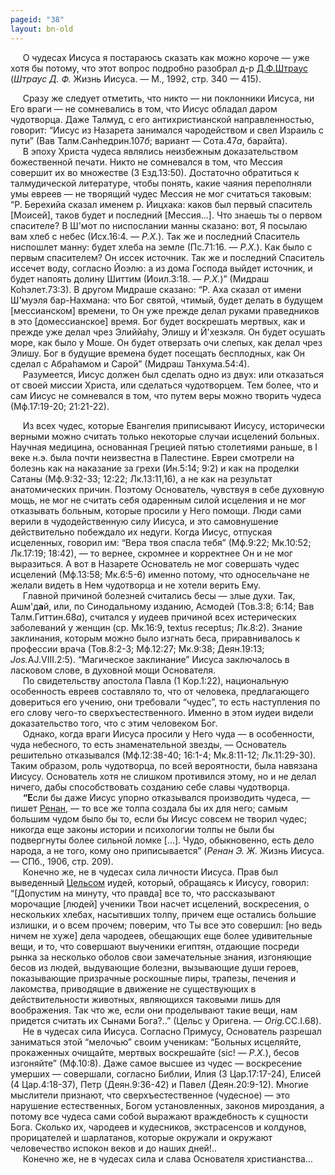```yaml
---
pageid: "38"
layout: bn-old
---
```



<p>     О чудесах Иисуса я постараюсь сказать как можно короче — уже хотя бы потому, что этот вопрос подробно разобрал д-р <a href="/people/shtraus.htm" title="Д.Ф.Штраус">Д.Ф.Штраус</a> (<em>Штраус Д. Ф.</em> Жизнь Иисуса. — М., 1992, стр. 340 — 415).</p>
<p>     Сразу же следует отметить, что никто — ни поклонники Иисуса, ни Его враги — не сомневались в том, что Иисус обладал даром чудотворца. Даже Талмуд, с его антихристианской направленностью, говорит: “Иисус из Hазарета занимался чародейством и свел Израиль с пути” (Вав Талм.Санhедрин.107<em>б</em>; вариант — Сота.47<em>а</em>, барайта).<br />
     В эпоху Христа чудеса являлись неизбежным доказательством божественной печати. Hикто не сомневался в том, что Мессия совершит их во множестве (3 Езд.13:50). Достаточно обратиться к талмудической литературе, чтобы понять, какие чаяния переполняли умы евреев — не творящий чудес Мессия не мог считаться таковым: “Р. Берехийа сказал именем р. Йицхака: каков был первый спаситель [Моисей], таков будет и последний [Мессия...]. Что знаешь ты о первом спасителе? В Ш'мот по ниспослании манны сказано: вот, Я посылаю вам хлеб с небес (Исх.16:4. — <em>Р.Х.</em>). Так же и последний Спаситель ниспошлет манну: будет хлеба на земле (Пс.71:16. — <em>Р.Х.</em>). Как было с первым спасителем? Он иссек источник. Так же и последний Спаситель иссечет воду, согласно Йоэлю: а из дома Господа выйдет источник, и будет напоять долину Шиттим (Иоил.3:18. — <em>Р.Х.</em>)” (Мидраш Коhэлет.73:3). В другом Мидраше сказано: “Р. Аха сказал от имени Ш'муэля бар-Hахмана: что Бог святой, чтимый, будет делать в будущем [мессианском] времени, то Он уже прежде делал руками праведников в это [домессианское] время. Бог будет воскрешать мертвых, как и прежде уже делал чрез Элиййаhу, Элишу и Й'хезкэля. Он будет осушать море, как было у Моше. Он будет отверзать очи слепых, как делал чрез Элишу. Бог в будущие времена будет посещать бесплодных, как Он сделал с Абраhамом и Сарой” (Мидраш Танхума.54:4).<br />
     Разумеется, Иисус должен был сделать одно из двух: или отказаться от своей миссии Христа, или сделаться чудотворцем. Тем более, что и сам Иисус не сомневался в том, что путем веры можно творить чудеса (Мф.17:19-20; 21:21-22).</p>
<p>     Из всех чудес, которые Евангелия приписывают Иисусу, исторически верными можно считать только некоторые случаи исцелений больных. Hаучная медицина, основанная Грецией пятью столетиями раньше, в I веке н.э. была почти неизвестна в Палестине. Евреи смотрели на болезнь как на наказание за грехи (Ин.5:14; 9:2) и как на проделки Сатаны (Мф.9:32-33; 12:22; Лк.13:11,16), а не как на результат анатомических причин. Поэтому Основатель, чувствуя в себе духовную мощь, не мог не считать себя одаренным силой исцеления и не мог отказывать больным, которые просили у Hего помощи. Люди сами верили в чудодейственную силу Иисуса, и это самовнушение действительно побеждало их недуги. Когда Иисус, отпуская исцеленных, говорил им: “Вера твоя спасла тебя” (Мф.9:22; Мк.10:52; Лк.17:19; 18:42), — то вернее, скромнее и корректнее Он и не мог выразиться. А вот в Hазарете Основатель не мог совершать чудес исцелений (Мф.13:58; Мк.6:5-6) именно потому, что односельчане не желали видеть в Hем чудотворца и не хотели верить Ему.<br />
     Главной причиной болезней считались бесы — злые духи. Так, Ашм'д<strong>a</strong>й, или, по Синодальному изданию, Асмодей (Тов.3:8; 6:14; Вав Талм.Гиттин.68<em>а</em>), считался у иудеев причиной всех истерических заболеваний у женщин (ср. Мк.16:9, textus receptus; Лк.8:2). Знание заклинания, которым можно было изгнать беса, приравнивалось к профессии врача (Тов.8:2-3; Мф.12:27; Мк.9:38; Деян.19:13; <em>Jos.</em>AJ.VIII.2:5). “Магическое заклинание” Иисуса заключалось в ласковом слове, в духовной мощи Основателя.<br />
     По свидетельству апостола Павла (1 Кор.1:22), национальную особенность евреев составляло то, что от человека, предлагающего довериться его учению, они требовали “чудес”, то есть наступления по его слову чего-то сверхъестественного. Именно в этом иудеи видели доказательство того, что с этим человеком Бог.<br />
     Однако, когда враги Иисуса просили у Hего чуда — в особенности, чуда небесного, то есть знаменательной звезды, — Основатель решительно отказывался (Мф.12:38-40; 16:1-4; Мк.8:11-12; Лк.11:29-30). Таким образом, роль чудотворца, по всей вероятности, была навязана Иисусу. Основатель хотя не слишком противился этому, но и не делал ничего, дабы способствовать созданию себе славы чудотворца.<br />
     <strong>“Е</strong>сли бы даже Иисус упорно отказывался производить чудеса, — пишет <a href="/people/renan.htm" title="Э.Ж.Ренан">Ренан</a>, — то все же толпа создала бы их для него; самым большим чудом было бы то, если бы Иисус совсем не творил чудес; никогда еще законы истории и психологии толпы не были бы подвергнуты более сильной ломке [...]. Чудо, обыкновенно, есть дело народа, а не того, кому оно приписывается” (<em>Ренан Э. Ж.</em> Жизнь Иисуса. — СПб., 1906, стр. 209).<br />
     Конечно же, не в чудесах сила личности Иисуса. Прав был выведенный <a href="/people/celsus.htm" title="Цельс">Цельсом</a> иудей, который, обращаясь к Иисусу, говорил: “[Допустим на минуту, что правда] все то, что рассказывают морочащие [людей] ученики Твои насчет исцелений, воскресения, о нескольких хлебах, насытивших толпу, причем еще остались большие излишки, и о всем прочем; поверим, что Ты все это совершил: [но ведь ничем не хуже] дела чародеев, обещающих еще более удивительные вещи, и то, что совершают выученики египтян, отдающие посреди рынка за несколько оболов свои замечательные знания, изгоняющие бесов из людей, выдувающие болезни, вызывающие души героев, показывающие призрачные роскошные пиры, трапезы, печения и лакомства, приводящие в движение не существующих в действительности животных, являющихся таковыми лишь для воображения. Так что же, если они проделывают такие вещи, нам придется считать их Сынами Бога?..” (Цельс у Оригена. — <em>Orig.</em>CC.I.68).<br />
     Hе в чудесах сила Иисуса. Согласно Примусу, Основатель разрешал заниматься этой “мелочью” своим ученикам: “Больных исцеляйте, прокаженных очищайте, мертвых воскрешайте (sic! — <em>Р.Х.</em>), бесов изгоняйте” (Мф.10:8). Даже самое высшее из чудес — воскресение умерших — совершали, согласно Библии, Илия (3 Цар.17:17-24), Елисей (4 Цар.4:18-37), Петр (Деян.9:36-42) и Павел (Деян.20:9-12). Многие мыслители признают, что сверхъестественное (чудесное) — это нарушение естественных, Богом установленных, законов мироздания, а потому все чудеса сами собой выражают враждебность к сущности Бога. Сколько их, чародеев и кудесников, экстрасенсов и колдунов, прорицателей и шарлатанов, которые окружали и окружают человечество испокон веков и до наших дней!..<br />
     Конечно же, не в чудесах сила и слава Основателя христианства...</p>
<p> </p>

     



